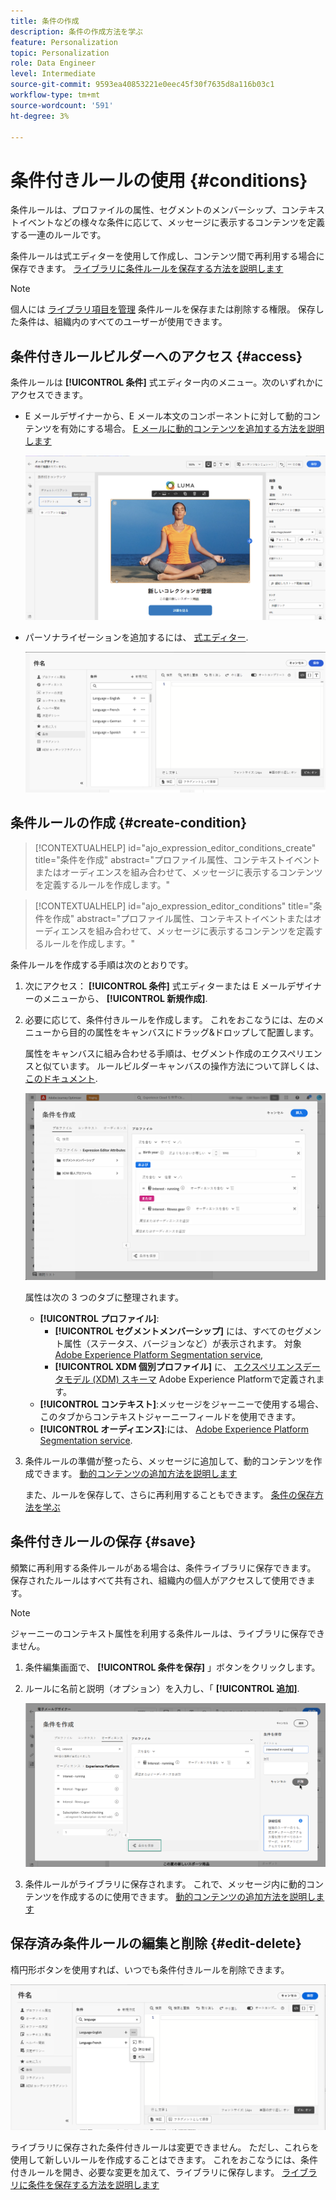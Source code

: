 ```yaml
---
title: 条件の作成
description: 条件の作成方法を学ぶ
feature: Personalization
topic: Personalization
role: Data Engineer
level: Intermediate
source-git-commit: 9593ea40853221e0eec45f30f7635d8a116b03c1
workflow-type: tm+mt
source-wordcount: '591'
ht-degree: 3%

---
```



# 条件付きルールの使用 {#conditions}

条件ルールは、プロファイルの属性、セグメントのメンバーシップ、コンテキストイベントなどの様々な条件に応じて、メッセージに表示するコンテンツを定義する一連のルールです。

条件ルールは式エディターを使用して作成し、コンテンツ間で再利用する場合に保存できます。 [ライブラリに条件ルールを保存する方法を説明します](#save)

>[!NOTE]
>
>個人には [ライブラリ項目を管理](../administration/ootb-product-profiles.md) 条件ルールを保存または削除する権限。 保存した条件は、組織内のすべてのユーザーが使用できます。

## 条件付きルールビルダーへのアクセス {#access}

条件ルールは **[!UICONTROL 条件]** 式エディター内のメニュー。次のいずれかにアクセスできます。

* E メールデザイナーから、E メール本文のコンポーネントに対して動的コンテンツを有効にする場合。 [E メールに動的コンテンツを追加する方法を説明します](dynamic-content.md#emails)

   ![](assets/conditions-access-email.png)

* パーソナライゼーションを追加するには、 [式エディター](personalization-build-expressions.md).

   ![](assets/conditions-access-editor.png)

## 条件ルールの作成 {#create-condition}

>[!CONTEXTUALHELP]
>id="ajo_expression_editor_conditions_create"
>title="条件を作成"
>abstract="プロファイル属性、コンテキストイベントまたはオーディエンスを組み合わせて、メッセージに表示するコンテンツを定義するルールを作成します。"

>[!CONTEXTUALHELP]
>id="ajo_expression_editor_conditions"
>title="条件を作成"
>abstract="プロファイル属性、コンテキストイベントまたはオーディエンスを組み合わせて、メッセージに表示するコンテンツを定義するルールを作成します。"

条件ルールを作成する手順は次のとおりです。

1. 次にアクセス： **[!UICONTROL 条件]** 式エディターまたは E メールデザイナーのメニューから、 **[!UICONTROL 新規作成]**.

1. 必要に応じて、条件付きルールを作成します。 これをおこなうには、左のメニューから目的の属性をキャンバスにドラッグ&amp;ドロップして配置します。

   属性をキャンバスに組み合わせる手順は、セグメント作成のエクスペリエンスと似ています。 ルールビルダーキャンバスの操作方法について詳しくは、 [このドキュメント](https://experienceleague.adobe.com/docs/experience-platform/segmentation/ui/segment-builder.html?lang=en#rule-builder-canvas).

   ![](assets/conditions-create.png)

   属性は次の 3 つのタブに整理されます。

   * **[!UICONTROL プロファイル]**:
      * **[!UICONTROL セグメントメンバーシップ]** には、すべてのセグメント属性（ステータス、バージョンなど）が表示されます。 対象 [Adobe Experience Platform Segmentation service](https://experienceleague.adobe.com/docs/experience-platform/segmentation/home.html?lang=ja),
      * **[!UICONTROL XDM 個別プロファイル]** に、 [エクスペリエンスデータモデル (XDM) スキーマ](https://experienceleague.adobe.com/docs/experience-platform/xdm/home.html?lang=ja) Adobe Experience Platformで定義されます。
   * **[!UICONTROL コンテキスト]**:メッセージをジャーニーで使用する場合、このタブからコンテキストジャーニーフィールドを使用できます。
   * **[!UICONTROL オーディエンス]**:には、 [Adobe Experience Platform Segmentation service](https://experienceleague.adobe.com/docs/experience-platform/segmentation/home.html).

1. 条件ルールの準備が整ったら、メッセージに追加して、動的コンテンツを作成できます。 [動的コンテンツの追加方法を説明します](dynamic-content.md)

   また、ルールを保存して、さらに再利用することもできます。 [条件の保存方法を学ぶ](#save)

## 条件付きルールの保存 {#save}

頻繁に再利用する条件ルールがある場合は、条件ライブラリに保存できます。 保存されたルールはすべて共有され、組織内の個人がアクセスして使用できます。

>[!NOTE]
>
>ジャーニーのコンテキスト属性を利用する条件ルールは、ライブラリに保存できません。

1. 条件編集画面で、 **[!UICONTROL 条件を保存]** 」ボタンをクリックします。

1. ルールに名前と説明（オプション）を入力し、「 **[!UICONTROL 追加]**.

   ![](assets/conditions-name-description.png)

1. 条件ルールがライブラリに保存されます。 これで、メッセージ内に動的コンテンツを作成するのに使用できます。 [動的コンテンツの追加方法を説明します](dynamic-content.md)

## 保存済み条件ルールの編集と削除 {#edit-delete}

楕円形ボタンを使用すれば、いつでも条件付きルールを削除できます。

![](assets/conditions-open.png)

ライブラリに保存された条件付きルールは変更できません。 ただし、これらを使用して新しいルールを作成することはできます。 これをおこなうには、条件付きルールを開き、必要な変更を加えて、ライブラリに保存します。 [ライブラリに条件を保存する方法を説明します](#save)
